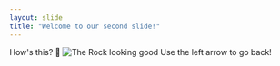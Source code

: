 ```yaml
---
layout: slide
title: "Welcome to our second slide!"
---
```

How's this? 🙌
![The Rock looking good](https://media.giphy.com/media/26CaMGwPvRJEIVmko/giphy.gif)
Use the left arrow to go back!
